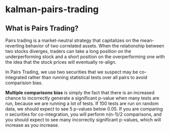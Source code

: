 # kalman-pairs-trading

## What is Pairs Trading?

Pairs trading is a market-neutral strategy that capitalizes on the mean-reverting behavior of two correlated assets. When the relationship between two stocks diverges, traders can take a long position on the underperforming stock and a short position on the overperforming one with the idea that the stock prices will eventually re-align.

In Pairs Trading, we use two securities that we suspect may be co-integrated rather than running statistical tests over all pairs to avoid comparision bias.

**Multiple comparisons bias** is simply the fact that there is an increased chance to incorrectly generate a significant p-value when many tests are run, because we are running a lot of tests. If 100 tests are run on random data, we should expect to see 5 p-values below 0.05. If you are comparing n securities for co-integration, you will perform n(n-1)/2 comparisons, and you should expect to see many incorrectly significant p-values, which will increase as you increase.
